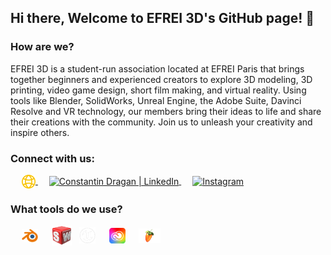 <h2> Hi there, Welcome to EFREI 3D's GitHub page! 👋 </h2>

<h3> How are we? </h3>

EFREI 3D is a student-run association located at EFREI Paris that brings together beginners and experienced creators to explore 3D modeling, 3D printing, video game design, short film making, and virtual reality. Using tools like Blender, SolidWorks, Unreal Engine, the Adobe Suite, Davinci Resolve and VR technology, our members bring their ideas to life and share their creations with the community. Join us to unleash your creativity and inspire others.

<h3>Connect with us:</h3>
<p>
    &emsp;
    <a href="https://www.efrei3d.fr/" target="_blank">
        <img align="center" alt="Website" width="22px" src="https://raw.githubusercontent.com/Ollianels/myicons/main/yellow-globe-icon.png" />
    </a>
    &emsp;
    <a href="https://www.linkedin.com/company/efrei-3d/" target="_blank">
        <img align="center" alt="Constantin Dragan | LinkedIn" width="22px" src="https://raw.githubusercontent.com/Dragan-Constantin/myicons/main/linkedin-icon.png?token=AWLZ6NLON6ACUD43FNOPLSDB2HS7G" />
    </a>
    &emsp;
    <a href="https://www.instagram.com/efrei3d/" target="_blank">
        <img align="center" alt="Instagram" width="26px" src="https://raw.githubusercontent.com/Dragan-Constantin/myicons/main/soundcloud-icon.png?token=AWLZ6NKJ5C6HJ6ETAL3ZNFTB2HSII" />
    </a>
</p>


<h3>What tools do we use?</h3>
<p>
    &emsp;
    <img align="center" alt="Blender" width="26px" src="https://raw.githubusercontent.com/Ollianels/myicons/main/Blender-icon.png" />
    &emsp;
    <img align="center" alt="SolidWorks" width="32px" src="https://raw.githubusercontent.com/Ollianels/myicons/main/SolidWorks-icon.png" />
    &nbsp;
    <img align="center" alt="Unreal Engine" width="26px" src="https://raw.githubusercontent.com/Ollianels/myicons/main/ue4-icon-v2.png" />
    &emsp;
    <img align="center" alt="Adobe Creative Suite" width="26px" src="https://raw.githubusercontent.com/Ollianels/myicons/main/AdobeCreativeCloud-icon.png" />
    &emsp;
    <img align="center" alt="FL Studio" width="35px" src="https://raw.githubusercontent.com/Ollianels/myicons/main/fl-studio-icon.png" />
</p>
<br>
<br>
